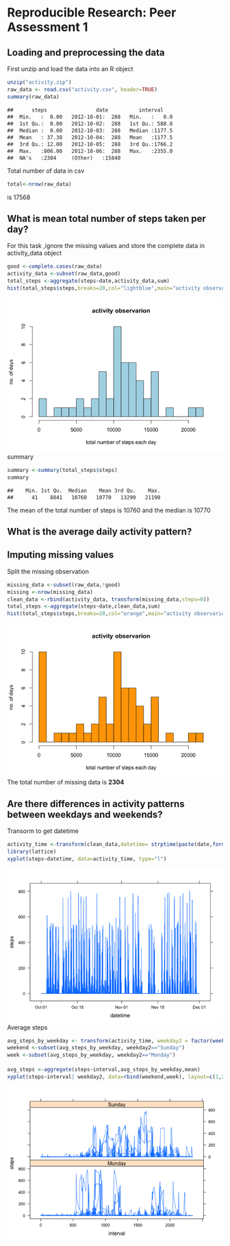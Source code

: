 # Reproducible Research: Peer Assessment 1


## Loading and preprocessing the data
First unzip and load the data into an R object

```r
unzip("activity.zip")
raw_data <- read.csv("activity.csv", header=TRUE)
summary(raw_data)
```

```
##      steps                date          interval     
##  Min.   :  0.00   2012-10-01:  288   Min.   :   0.0  
##  1st Qu.:  0.00   2012-10-02:  288   1st Qu.: 588.8  
##  Median :  0.00   2012-10-03:  288   Median :1177.5  
##  Mean   : 37.38   2012-10-04:  288   Mean   :1177.5  
##  3rd Qu.: 12.00   2012-10-05:  288   3rd Qu.:1766.2  
##  Max.   :806.00   2012-10-06:  288   Max.   :2355.0  
##  NA's   :2304     (Other)   :15840
```
Total number of data in csv

```r
total<-nrow(raw_data)
```
is 17568


## What is mean total number of steps taken per day?
For this task ,ignore the missing values and store the complete data in activity_data object

```r
good <-complete.cases(raw_data)
activity_data <-subset(raw_data,good)
total_steps <-aggregate(steps~date,activity_data,sum)
hist(total_steps$steps,breaks=20,col="lightblue",main="activity observarion", xlab="total number of steps each day",ylab="no. of days")
```

![](./PA1_template_files/figure-html/clean-1.png) 
summary

```r
summary <-summary(total_steps$steps)
summary
```

```
##    Min. 1st Qu.  Median    Mean 3rd Qu.    Max. 
##      41    8841   10760   10770   13290   21190
```
The mean of the total number of steps is 10760 and the median is 
10770



## What is the average daily activity pattern?



## Imputing missing values

Split the missing observation

```r
missing_data <-subset(raw_data,!good)
missing <-nrow(missing_data)
clean_data <-rbind(activity_data, transform(missing_data,steps=0))
total_steps <-aggregate(steps~date,clean_data,sum)
hist(total_steps$steps,breaks=20,col="orange",main="activity observarion", xlab="total number of steps each day",ylab="no. of days")
```

![](./PA1_template_files/figure-html/split-1.png) 
The total number of missing data is **2304**  



## Are there differences in activity patterns between weekdays and weekends?

Transorm to get datetime

```r
activity_time <-transform(clean_data,datetime= strptime(paste(date,formatC(interval, width = 4, format = "d", flag = "0")),"%Y-%m-%d %H%M"))
library(lattice)
xyplot(steps~datetime, data=activity_time, type="l")
```

![](./PA1_template_files/figure-html/datetime-1.png) 
Average steps

```r
avg_steps_by_weekday <- transform(activity_time, weekday2 = factor(weekdays(datetime)))
weekend <-subset(avg_steps_by_weekday, weekday2=="Sunday")
week <-subset(avg_steps_by_weekday, weekday2=="Monday")

avg_steps <-aggregate(steps~interval,avg_steps_by_weekday,mean)
xyplot(steps~interval| weekday2, data=rbind(weekend,week), layout=c(1,2), type="l")
```

![](./PA1_template_files/figure-html/unnamed-chunk-1-1.png) 
